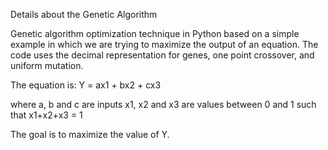 Details about the Genetic Algorithm

Genetic algorithm optimization technique in Python based on a simple example in which we are trying to maximize the output of an equation.
The code uses the decimal representation for genes, one point crossover, and uniform mutation.

The equation is:
Y = ax1 + bx2 + cx3

where a, b and c are inputs
	  x1, x2 and x3 are values between 0 and 1 such that x1+x2+x3 = 1
	  
The goal is to maximize the value of Y.